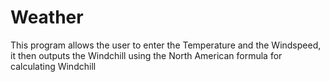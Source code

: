 # Weather
This program allows the user to enter the Temperature and the Windspeed, it then outputs the Windchill using the North American formula for calculating Windchill
